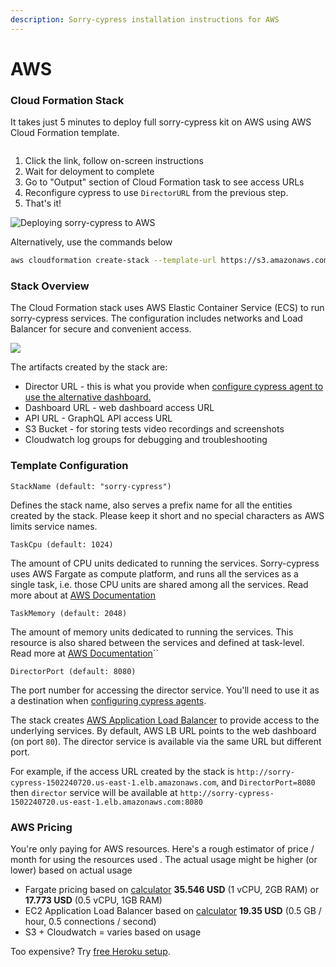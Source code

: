 ```yaml
---
description: Sorry-cypress installation instructions for AWS
---
```


# AWS

### Cloud Formation Stack <a href="#cloud-formation" id="cloud-formation"></a>

It takes just 5 minutes to deploy full sorry-cypress kit on AWS using AWS Cloud Formation template.

[<img src="../../.gitbook/assets/launch-stack.svg" alt="" data-size="original">](https://console.aws.amazon.com/cloudformation/home#/stacks/new?stackName=sorry-cypress\&templateURL=https://s3.amazonaws.com/sorry-cypress.dev/cf/sorry-cypress.yml)

1. Click the link, follow on-screen instructions
2. Wait for deloyment to complete
3. Go to "Output" section of Cloud Formation task to see access URLs
4. Reconfigure cypress to use `DirectorURL` from the previous step.
5. That's it!&#x20;

![Deploying sorry-cypress to AWS](../../.gitbook/assets/aws-sorry-cypress.gif)

Alternatively, use the commands below

```bash
aws cloudformation create-stack --template-url https://s3.amazonaws.com/agoldis.dev/sorry-cypress/sorry-cypress-stack.yml --capabilities CAPABILITY_IAM --stack-name sorry-cypress-2
```

### Stack Overview

The Cloud Formation stack uses AWS Elastic Container Service (ECS) to run sorry-cypress services. The configuration includes networks and Load Balancer for secure and convenient access.

![](../../.gitbook/assets/sorry-cypress-arch.png)

The artifacts created by the stack are:

* Director URL - this is what you provide when [configure cypress agent to use the alternative dashboard.](../../integrating-cypress/configuring-cypress-agent.md)
* Dashboard URL - web dashboard access URL
* API URL - GraphQL API access URL
* S3 Bucket - for storing tests video recordings and screenshots
* Cloudwatch log groups for debugging and troubleshooting

### Template Configuration

`StackName (default: "sorry-cypress")`

Defines the stack name, also serves a prefix name for all the entities created by the stack. Please keep it short and no special characters as AWS limits service names.&#x20;

`TaskCpu (default: 1024)`

The amount of CPU units dedicated to running the services. Sorry-cypress uses AWS Fargate as compute platform, and runs all the services as a single task, i.e. those CPU units are shared among all the services. Read more about at [AWS Documentation](https://docs.aws.amazon.com/AmazonECS/latest/developerguide/task\_definition\_parameters.html#task\_size)

`TaskMemory (default: 2048)`

The amount of memory units dedicated to running the services. This resource is also shared between the services and defined at task-level. Read more at [AWS Documentation](https://docs.aws.amazon.com/AmazonECS/latest/developerguide/task\_definition\_parameters.html#task\_size)``

`DirectorPort (default: 8080)`

The port number for accessing the director service. You'll need to use it as a destination when [configuring cypress agents](../../integrating-cypress/configuring-cypress-agent.md).

The stack creates [AWS Application Load Balancer](https://docs.aws.amazon.com/elasticloadbalancing/latest/application/introduction.html) to provide access to the underlying services. By default, AWS LB URL points to the web dashboard (on port `80`). The director service is available via the same URL but different port.

&#x20;For example, if the access URL created by the stack is `http://sorry-cypress-1502240720.us-east-1.elb.amazonaws.com`, and `DirectorPort=8080` then `director` service will be available at `http://sorry-cypress-1502240720.us-east-1.elb.amazonaws.com:8080`

### AWS Pricing

You're only paying for AWS resources. Here's a rough estimator of price / month for using the resources used . The actual usage might be higher (or lower) based on actual usage

* Fargate pricing based on [calculator](http://fargate-pricing-calculator.site.s3-website-us-east-1.amazonaws.com/) **35.546 USD** (1 vCPU, 2GB RAM) or **17.773 USD** (0.5 vCPU, 1GB RAM)
* EC2 Application Load Balancer based on [calculator](https://aws.amazon.com/elasticloadbalancing/pricing/) **19.35 USD** (0.5 GB / hour, 0.5 connections / second)
* S3 + Cloudwatch = varies based on usage

Too expensive? Try [free Heroku setup](../heroku.md).
